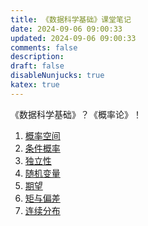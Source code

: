 ```yaml
---
title: 《数据科学基础》课堂笔记
date: 2024-09-06 09:00:33
updated: 2024-09-06 09:00:33
comments: false
description: 
draft: false
disableNunjucks: true
katex: true
---
```


《数据科学基础》？《概率论》！

<!-- {{{ INDEX NORMAL START -->
1. [概率空间](01-probability-space)
2. [条件概率](02-conditional-probability)
3. [独立性](03-independence)
4. [随机变量](04-random-variable)
5. [期望](05-expectation)
6. [矩与偏差](06-moments-and-deviations)
7. [连续分布](07-continuous-random-variable)
<!-- }}} INDEX NORMAL END -->
